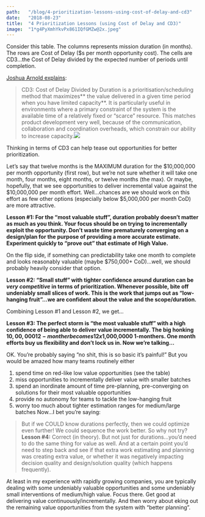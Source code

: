 ```yaml
---
path:	"/blog/4-prioritization-lessons-using-cost-of-delay-and-cd3"
date:	"2018-08-23"
title:	"4 Prioritization Lessons (using Cost of Delay and CD3)"
image:	"1*g4PyXmhYkvPx861IQfGMZw@2x.jpeg"
---
```


Consider this table. The columns represents mission duration (in months). The rows are Cost of Delay ($s per month opportunity cost). The cells are CD3…the Cost of Delay divided by the expected number of periods until completion.

[Joshua Arnold explains](http://blackswanfarming.com/cost-of-delay-divided-by-duration/):


> CD3: Cost of Delay Divided by Duration is a prioritisation/scheduling method that maximizes** the value delivered in a given time period when you have limited capacity**. It is particularly useful in environments where a primary constraint of the system is the available time of a relatively fixed or “scarce” resource. This matches product development very well, because of the communication, collaboration and coordination overheads, which constrain our ability to increase capacity.![](/images/1*g4PyXmhYkvPx861IQfGMZw@2x.jpeg)

Thinking in terms of CD3 can help tease out opportunities for better prioritization.

Let’s say that twelve months is the MAXIMUM duration for the $10,000,000 per month opportunity (first row), but we’re not sure whether it will take one month, four months, eight months, or twelve months (the max). Or maybe, hopefully, that we see opportunities to deliver incremental value against the $10,000,000 per month effort. Well…chances are we should work on this effort as few other options (especially below $5,000,000 per month CoD) are more attractive.

**Lesson #1: For the “most valuable stuff”, duration probably doesn’t matter as much as you think. Your focus should be on trying to incrementally exploit the opportunity. Don’t waste time prematurely converging on a design/plan for the purpose of providing a more accurate estimate. Experiment quickly to “prove out” that estimate of High Value.**

On the flip side, if something can predictability take one month to complete and looks reasonably valuable (maybe $750,000+ CoD)…well, we should probably heavily consider that option.

**Lesson #2: “Small stuff” with tighter confidence around duration can be *very competitive* in terms of prioritization. Whenever possible, bite off undeniably small slices of work. This is the work that jumps out as “low-hanging fruit”…we are confident about the value and the scope/duration.**

Combining Lesson #1 and Lesson #2, we get…

**Lesson #3: The perfect storm is “the most valuable stuff” with a high confidence of being able to deliver value incrementally. The big honking $10,00,000 12-monther becomes 12x$1,000,0000 1-monthers. One month efforts buy us flexibility and don’t lock us in. Now we’re talking…**

OK. You’re probably saying “no shit, this is so basic it’s painful!” But you would be amazed how many teams routinely either

1. spend time on red-like low value opportunities (see the table)
2. miss opportunities to incrementally deliver value with smaller batches
3. spend an inordinate amount of time pre-planning, pre-converging on solutions for their most valuable opportunities
4. provide no autonomy for teams to tackle the low-hanging fruit
5. worry too much about tighter estimation ranges for medium/large batches
Now…I bet you’re saying:


> But if we COULD know durations perfectly, then we could optimize even further! We could sequence the work better. So why not try?**Lesson #4:** Correct (in theory). But not just for durations…you’d need to do the same thing for value as well. And at a certain point you’d need to step back and see if that extra work estimating and planning was creating extra value, or whether it was negatively impacting decision quality and design/solution quality (which happens frequently).

At least in my experience with rapidly growing companies, you are typically dealing with some undeniably valuable opportunities and some undeniably small interventions of medium/high value. Focus there. Get good at delivering value continuously/incrementally. And then worry about eking out the remaining value opportunities from the system with “better planning”.

